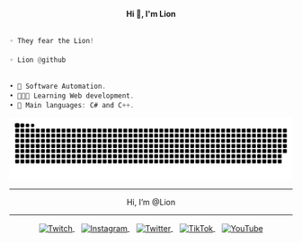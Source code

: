 <p align='center'>
  <b>Hi 👋, I'm Lion</b><br>

```py

◦ They fear the Lion!

◦ Lion @github

```
```csharp

• 🤖 Software Automation.
• 👨🏻‍💻 Learning Web development.
• 🌟 Main languages: C# and C++.
```

<div align="center">
  <img  src="https://github.com/1999AZZAR/1999AZZAR/blob/main/resources/img/grid-snake.svg"
       alt="snake" /></a>
</div>


--------------------------------------
										
 <p align="center"> Hi, I’m @Lion

--------------------------------------

<p align="center">
  <a href="https://simpleicons.now.sh/twitch/6366f1">
    <img align="center" alt="Twitch" width="20px" src="https://simpleicons.vercel.app/twitch/6366f1" />
  </a>
  &nbsp;&nbsp;
  <a href="https://simpleicons.vercel.app/instagram/6366f1">
    <img align="center" alt="Instagram" width="20px" src="https://simpleicons.vercel.app/instagram/6366f1" />
  </a>
  &nbsp;&nbsp;
  <a href="https://simpleicons.vercel.app/twitter/6366f1">
    <img align="center" alt="Twitter" width="20px" src="https://simpleicons.vercel.app/twitter/6366f1" />
  </a>
  &nbsp;&nbsp;
  <a href="https://simpleicons.vercel.app/tiktok/6366f1">
    <img align="center" alt="TikTok" width="20px" src="https://simpleicons.vercel.app/tiktok/6366f1" />
  </a>
  &nbsp;&nbsp;
  <a href="https://simpleicons.vercel.app/youtube/6366f1">
    <img align="center" alt="YouTube" width="20px" src="https://simpleicons.vercel.app/youtube/6366f1" />
  </a>
</p>


